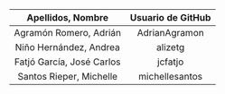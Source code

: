 | Apellidos, Nombre  	        | Usuario de GitHub  |
|:-----------------------------:|:------------------:|
| Agramón Romero, Adrián        | AdrianAgramon      |
| Niño Hernández, Andrea        | alizetg            |
| Fatjó García,  José Carlos    | jcfatjo            |
| Santos Rieper, Michelle       | michellesantos     |

